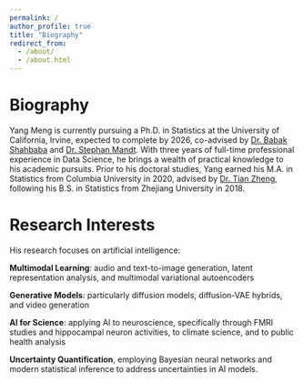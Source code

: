 ```yaml
---
permalink: /
author_profile: true
title: "Biography"
redirect_from: 
  - /about/
  - /about.html
---
```


Biography
======
Yang Meng is currently pursuing a Ph.D. in Statistics at the University of California, Irvine, expected to complete by 2026, co-advised by [Dr. Babak Shahbaba](https://ics.uci.edu/~babaks/) and [Dr. Stephan Mandt](http://www.stephanmandt.com/). With three years of full-time professional experience in Data Science, he brings a wealth of practical knowledge to his academic pursuits. Prior to his doctoral studies, Yang earned his M.A. in Statistics from Columbia University in 2020, advised by [Dr. Tian Zheng](http://www.stat.columbia.edu/~tzheng/), following his B.S. in Statistics from Zhejiang University in 2018.

Research Interests
======
His research focuses on artificial intelligence: 

**Multimodal Learning**: audio and text-to-image generation, latent representation analysis, and multimodal variational autoencoders

**Generative Models**: particularly diffusion models, diffusion-VAE hybrids, and video generation

**AI for Science**: applying AI to neuroscience, specifically through FMRI studies and hippocampal neuron activities, to climate science, and to public health analysis

**Uncertainty Quantification**, employing Bayesian neural networks and modern statistical inference to address uncertainties in AI models.